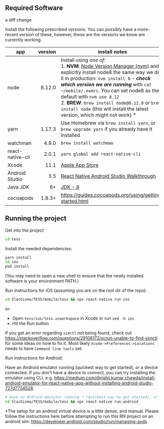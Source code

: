 ## Required Software

a diff change

Install the following prescribed versions. You can _possibly_ have a more-recent version of these, however, these are the versions we know are currently working.

app             | version | install notes |
----------------| -------:| ------------- |
node            | 8.12.0  | Install using _one of_: <br />1. **NVM**: [Node Version Manager (nvm)](https://github.com/creationix/nvm) and explicitly install node8 the same way we do it in production: `nvm install 8` - **_check which version we are running_** with `cat ~/mobile/.nvmrc`. You can set node8 as the default with `nvm use 8.12`<br />2. **BREW**:  `brew install node@8.12.0` or `brew install node` (this will install the latest version, which might not work) * |
yarn             | 1.17.3   | Use Homebrew via `brew install yarn`, or `brew upgrade yarn` if you already have it installed |
watchman        | 4.9.0   | `brew install watchman`|
react-native-cli| 2.0.1   | `yarn global add react-native-cli` |
Xcode           | 11.1    | [Apple App Store](https://itunes.apple.com/us/app/xcode/id497799835) |
Android Studio  | 3.5     | [React Native Android Studio Walkthrough](https://facebook.github.io/react-native/docs/getting-started.html#2-install-the-android-sdk) |
Java JDK     | 8+    | [JDK - 8](http://www.oracle.com/technetwork/java/javase/downloads/jdk8-downloads-2133151.html) |
cocoapods | 1.8.3+ | https://guides.cocoapods.org/using/getting-started.html

## Running the project

Get into the project
```bash
cd tess
```

Install the needed dependencies:
```bash
yarn install
cd ios
pod install
```

(You may need to open a new shell to ensure that the newly installed software is your environment PATH.)

Run instructions for iOS (assuming you are on the root dir of the repo):
```bash
cd SlacGismo/TESS/mobile/tess && npx react-native run-ios
```    

or:

- Open `tess/ios/tess.xcworkspace` in Xcode or run `xed -b ios`
- Hit the Run button

If you get an error regarding `simctl` not being found, check out https://stackoverflow.com/questions/29108172/xcrun-unable-to-find-simctl for some ideas on how to fix it. Most likely `Xcode->Preferences->Locations` needs to have `Command line tools` set.

Run instructions for Android:

Have an Android emulator running (quickest way to get started), or a device connected. If you don't have a device to connect, you can try installing the emulator using CLI, e.g, https://medium.com/@rishii.kumar.chawda/install-android-emulator-for-react-native-app-without-installing-android-studio-727d7734528.

```bash
# Have an Android emulator running * (quickest way to get started), or a device connected.
cd SlacGismo/TESS/mobile/tess && npx react-native run-android
```

*The setup for an android virtual device is a little dense, and manual. Please follow the instructions here before attempting to run this RN project on an android sim: https://developer.android.com/studio/run/managing-avds
